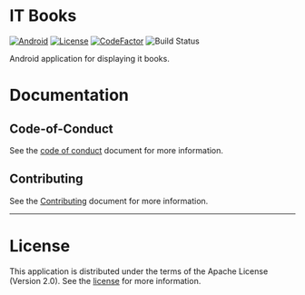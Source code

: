 # IT Books

[![Android](https://img.shields.io/badge/API-35%2B-blue?logo=android-studio)]()
[![License](https://img.shields.io/badge/License-Apache_2.0-blue.svg)](https://opensource.org/licenses/Apache-2.0)
[![CodeFactor](https://www.codefactor.io/repository/github/marlonlom/itbooks/badge/main)](https://www.codefactor.io/repository/github/marlonlom/itbooks/overview/main)
![Build Status](https://img.shields.io/github/actions/workflow/status/marlonlom/itbooks/build.yml)

Android application for displaying it books.

# Documentation

## Code-of-Conduct

See the [code of conduct](CODE_OF_CONDUCT.md) document for more information.

## Contributing

See the [Contributing](CONTRIBUTING.md) document for more information.

<hr/>

# License

This application is distributed under the terms of the Apache License (Version 2.0). See the [license](LICENSE) for more
information.
